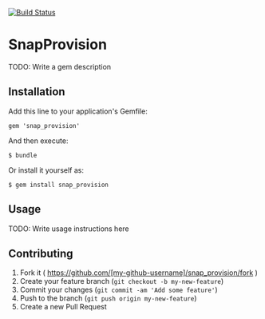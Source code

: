 [![Build Status](https://snap-ci.com/snap-ci/snap-provision/branch/master/build_image)](https://snap-ci.com/snap-ci/snap-provision/branch/master)

# SnapProvision

TODO: Write a gem description

## Installation

Add this line to your application's Gemfile:

    gem 'snap_provision'

And then execute:

    $ bundle

Or install it yourself as:

    $ gem install snap_provision

## Usage

TODO: Write usage instructions here

## Contributing

1. Fork it ( https://github.com/[my-github-username]/snap_provision/fork )
2. Create your feature branch (`git checkout -b my-new-feature`)
3. Commit your changes (`git commit -am 'Add some feature'`)
4. Push to the branch (`git push origin my-new-feature`)
5. Create a new Pull Request
